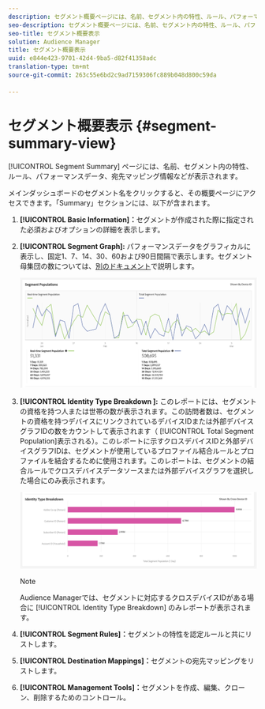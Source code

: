 ```yaml
---
description: セグメント概要ページには、名前、セグメント内の特性、ルール、パフォーマンスデータ、宛先マッピング情報などが表示されます。
seo-description: セグメント概要ページには、名前、セグメント内の特性、ルール、パフォーマンスデータ、宛先マッピング情報などが表示されます。
seo-title: セグメント概要表示
solution: Audience Manager
title: セグメント概要表示
uuid: e844e423-9701-42d4-9ba5-d82f41358adc
translation-type: tm+mt
source-git-commit: 263c55e6bd2c9ad7159306fc889b048d800c59da

---
```



# セグメント概要表示 {#segment-summary-view}

[!UICONTROL Segment Summary] ページには、名前、セグメント内の特性、ルール、パフォーマンスデータ、宛先マッピング情報などが表示されます。

メインダッシュボードのセグメント名をクリックすると、その概要ページにアクセスできます。「Summary」セクションには、以下が含まれます。

1. **[!UICONTROL Basic Information]：**&#x200B;セグメントが作成された際に指定された必須およびオプションの詳細を表示します。
2. **[!UICONTROL Segment Graph]:** パフォーマンスデータをグラフィカルに表示し、固定1、7、14、30、60および90日間隔で表示します。セグメント母集団の数については、[別のドキュメント](../../features/segments/segment-builder-data.md)で説明します。

   ![セグメントグラフ](assets/segment-graph.png)

3. **[!UICONTROL Identity Type Breakdown ]:** このレポートには、セグメントの資格を持つ人または世帯の数が表示されます。この訪問者数は、セグメントの資格を持つデバイスにリンクされているデバイスIDまたは外部デバイスグラフIDの数をカウントして表示されます（ [!UICONTROL Total Segment Population]表示される）。このレポートに示すクロスデバイスIDと外部デバイスグラフIDは、セグメントが使用しているプロファイル結合ルールとプロファイルを結合するために使用されます。このレポートは、セグメントの結合ルールでクロスデバイスデータソースまたは外部デバイスグラフを選択した場合にのみ表示されます。

   ![セグメントグラフ](assets/segment-type.png)

   >[!NOTE]
   >
   >Audience Managerでは、セグメントに対応するクロスデバイスIDがある場合に [!UICONTROL Identity Type Breakdown] のみレポートが表示されます。

4. **[!UICONTROL Segment Rules]：**&#x200B;セグメントの特性を認定ルールと共にリストします。
5. **[!UICONTROL Destination Mappings]：**&#x200B;セグメントの宛先マッピングをリストします。
6. **[!UICONTROL Management Tools]：**&#x200B;セグメントを作成、編集、クローン、削除するためのコントロール。